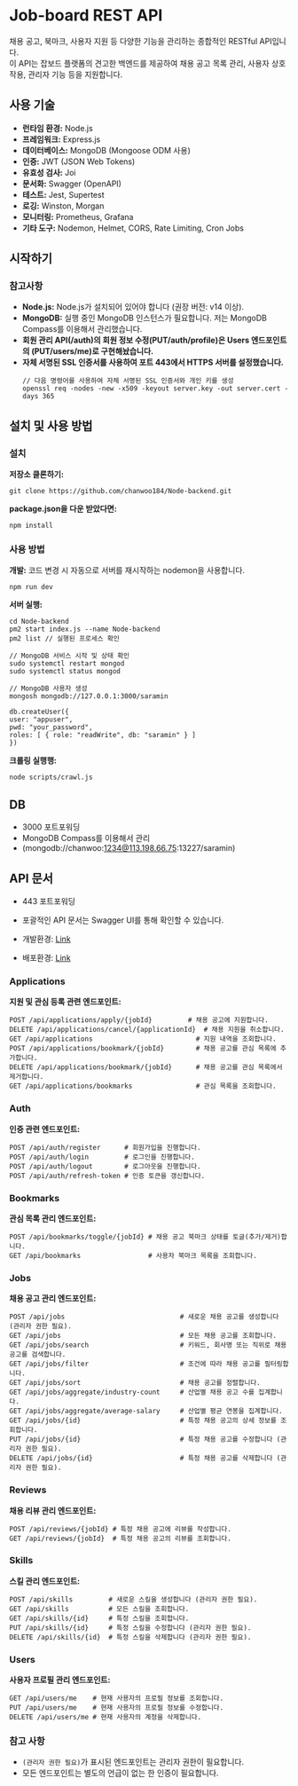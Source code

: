 # Job-board REST API

채용 공고, 북마크, 사용자 지원 등 다양한 기능을 관리하는 종합적인 RESTful API입니다.<br>
이 API는 잡보드 플랫폼의 견고한 백엔드를 제공하여 채용 공고 목록 관리, 사용자 상호작용, 관리자 기능 등을 지원합니다.

## 사용 기술

- **런타임 환경:** Node.js
- **프레임워크:** Express.js
- **데이터베이스:** MongoDB (Mongoose ODM 사용)
- **인증:** JWT (JSON Web Tokens)
- **유효성 검사:** Joi
- **문서화:** Swagger (OpenAPI)
- **테스트:** Jest, Supertest
- **로깅:** Winston, Morgan
- **모니터링:** Prometheus, Grafana
- **기타 도구:** Nodemon, Helmet, CORS, Rate Limiting, Cron Jobs

## 시작하기

### 참고사항

- **Node.js:** Node.js가 설치되어 있어야 합니다 (권장 버전: v14 이상).
- **MongoDB:** 실행 중인 MongoDB 인스턴스가 필요합니다. 저는 MongoDB Compass를 이용해서 관리했습니다.
- **회원 관리 API(/auth)의 회원 정보 수정(PUT/auth/profile)은 Users 엔드포인트의 (PUT/users/me)로 구현해놨습니다.**
- **자체 서명된 SSL 인증서를 사용하여 포트 443에서 HTTPS 서버를 설정했습니다.**
  ```
  // 다음 명령어를 사용하여 자체 서명된 SSL 인증서와 개인 키를 생성
  openssl req -nodes -new -x509 -keyout server.key -out server.cert -days 365
  ```

## 설치 및 사용 방법

### 설치
  **저장소 클론하기:**
   ```
   git clone https://github.com/chanwoo184/Node-backend.git
   ``` 
  **package.json을 다운 받았다면:**
   ```
   npm install 
   ```

### 사용 방법

  **개발:**
  코드 변경 시 자동으로 서버를 재시작하는 nodemon을 사용합니다.
  ```
  npm run dev
  ```
  **서버 실행:**
  ```
  cd Node-backend
  pm2 start index.js --name Node-backend
  pm2 list // 실행된 프로세스 확인

  // MongoDB 서비스 시작 및 상태 확인
  sudo systemctl restart mongod
  sudo systemctl status mongod

  // MongoDB 사용자 생성
  mongosh mongodb://127.0.0.1:3000/saramin

  db.createUser({
  user: "appuser",
  pwd: "your_password",
  roles: [ { role: "readWrite", db: "saramin" } ]
  })

  ```
  **크롤링 실행행:**
  ```
  node scripts/crawl.js
  ```
## DB
- 3000 포트포워딩
- MongoDB Compass를 이용해서 관리
- (mongodb://chanwoo:1234@113.198.66.75:13227/saramin)

## API 문서
- 443 포트포워딩
- 포괄적인 API 문서는 Swagger UI를 통해 확인할 수 있습니다.

- 개발환경: [Link](http://localhost:3000/api-docs)
- 배포환경: [Link](https://113.198.66.75:17227/api-docs/#/)


### **Applications**
**지원 및 관심 등록 관련 엔드포인트:**
```
POST /api/applications/apply/{jobId}         # 채용 공고에 지원합니다.
DELETE /api/applications/cancel/{applicationId}  # 채용 지원을 취소합니다.
GET /api/applications                          # 지원 내역을 조회합니다.
POST /api/applications/bookmark/{jobId}        # 채용 공고를 관심 목록에 추가합니다.
DELETE /api/applications/bookmark/{jobId}      # 채용 공고를 관심 목록에서 제거합니다.
GET /api/applications/bookmarks                # 관심 목록을 조회합니다.
```
### **Auth**
**인증 관련 엔드포인트:**
```
POST /api/auth/register      # 회원가입을 진행합니다.
POST /api/auth/login         # 로그인을 진행합니다.
POST /api/auth/logout        # 로그아웃을 진행합니다.
POST /api/auth/refresh-token # 인증 토큰을 갱신합니다.
```
### **Bookmarks**
**관심 목록 관리 엔드포인트:**
```
POST /api/bookmarks/toggle/{jobId} # 채용 공고 북마크 상태를 토글(추가/제거)합니다.
GET /api/bookmarks                 # 사용자 북마크 목록을 조회합니다.
```
### **Jobs**
**채용 공고 관리 엔드포인트:**
```
POST /api/jobs                             # 새로운 채용 공고를 생성합니다 (관리자 권한 필요).
GET /api/jobs                              # 모든 채용 공고를 조회합니다.
GET /api/jobs/search                       # 키워드, 회사명 또는 직위로 채용 공고를 검색합니다.
GET /api/jobs/filter                       # 조건에 따라 채용 공고를 필터링합니다.
GET /api/jobs/sort                         # 채용 공고를 정렬합니다.
GET /api/jobs/aggregate/industry-count     # 산업별 채용 공고 수를 집계합니다.
GET /api/jobs/aggregate/average-salary     # 산업별 평균 연봉을 집계합니다.
GET /api/jobs/{id}                         # 특정 채용 공고의 상세 정보를 조회합니다.
PUT /api/jobs/{id}                         # 특정 채용 공고를 수정합니다 (관리자 권한 필요).
DELETE /api/jobs/{id}                      # 특정 채용 공고를 삭제합니다 (관리자 권한 필요).
```
### **Reviews**
**채용 리뷰 관리 엔드포인트:**
```
POST /api/reviews/{jobId} # 특정 채용 공고에 리뷰를 작성합니다.
GET /api/reviews/{jobId}  # 특정 채용 공고의 리뷰를 조회합니다.
```
### **Skills**
**스킬 관리 엔드포인트:**
```
POST /api/skills         # 새로운 스킬을 생성합니다 (관리자 권한 필요).
GET /api/skills          # 모든 스킬을 조회합니다.
GET /api/skills/{id}     # 특정 스킬을 조회합니다.
PUT /api/skills/{id}     # 특정 스킬을 수정합니다 (관리자 권한 필요).
DELETE /api/skills/{id}  # 특정 스킬을 삭제합니다 (관리자 권한 필요).
```
### **Users**
**사용자 프로필 관리 엔드포인트:**
```
GET /api/users/me    # 현재 사용자의 프로필 정보를 조회합니다.
PUT /api/users/me    # 현재 사용자의 프로필 정보를 수정합니다.
DELETE /api/users/me # 현재 사용자의 계정을 삭제합니다.
```
### 참고 사항
- `(관리자 권한 필요)`가 표시된 엔드포인트는 관리자 권한이 필요합니다.
- 모든 엔드포인트는 별도의 언급이 없는 한 인증이 필요합니다.




